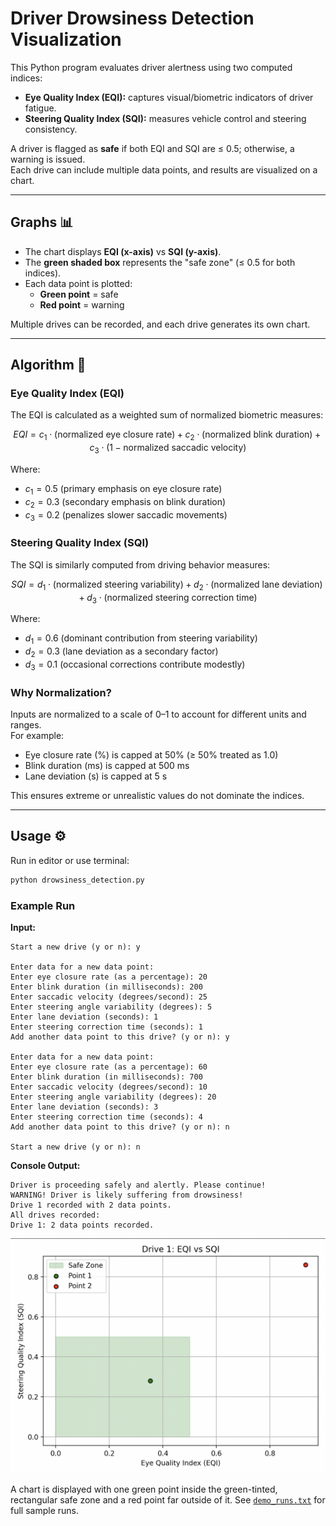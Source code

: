 # Driver Drowsiness Detection Visualization

This Python program evaluates driver alertness using two computed indices:  

- **Eye Quality Index (EQI):** captures visual/biometric indicators of driver fatigue.  
- **Steering Quality Index (SQI):** measures vehicle control and steering consistency.  

A driver is flagged as **safe** if both EQI and SQI are ≤ 0.5; otherwise, a warning is issued.  
Each drive can include multiple data points, and results are visualized on a chart.

---

## Graphs 📊

- The chart displays **EQI (x-axis)** vs **SQI (y-axis)**.  
- The **green shaded box** represents the "safe zone" (≤ 0.5 for both indices).  
- Each data point is plotted:
  - **Green point** = safe  
  - **Red point** = warning  

Multiple drives can be recorded, and each drive generates its own chart.

---

## Algorithm 🔢

### Eye Quality Index (EQI)

The EQI is calculated as a weighted sum of normalized biometric measures:

$$
EQI = c_{1} \cdot (\text{normalized eye closure rate})
    + c_{2} \cdot (\text{normalized blink duration})
    + c_{3} \cdot (1 - \text{normalized saccadic velocity})
$$

Where:  
- $c_{1} = 0.5$ (primary emphasis on eye closure rate)  
- $c_{2} = 0.3$ (secondary emphasis on blink duration)  
- $c_{3} = 0.2$ (penalizes slower saccadic movements)  

### Steering Quality Index (SQI)

The SQI is similarly computed from driving behavior measures:

$$
SQI = d_{1} \cdot (\text{normalized steering variability})
    + d_{2} \cdot (\text{normalized lane deviation})
    + d_{3} \cdot (\text{normalized steering correction time})
$$

Where:  
- $d_{1} = 0.6$ (dominant contribution from steering variability)  
- $d_{2} = 0.3$ (lane deviation as a secondary factor)  
- $d_{3} = 0.1$ (occasional corrections contribute modestly)  

### Why Normalization?

Inputs are normalized to a scale of 0–1 to account for different units and ranges.  
For example:
- Eye closure rate (%) is capped at 50% (≥ 50% treated as 1.0)
- Blink duration (ms) is capped at 500 ms
- Lane deviation (s) is capped at 5 s

This ensures extreme or unrealistic values do not dominate the indices.

---

## Usage ⚙️

Run in editor or use terminal:
```bash
python drowsiness_detection.py
```

### Example Run

**Input:**
```
Start a new drive (y or n): y

Enter data for a new data point:
Enter eye closure rate (as a percentage): 20
Enter blink duration (in milliseconds): 200
Enter saccadic velocity (degrees/second): 25
Enter steering angle variability (degrees): 5
Enter lane deviation (seconds): 1
Enter steering correction time (seconds): 1
Add another data point to this drive? (y or n): y

Enter data for a new data point:
Enter eye closure rate (as a percentage): 60
Enter blink duration (in milliseconds): 700
Enter saccadic velocity (degrees/second): 10
Enter steering angle variability (degrees): 20
Enter lane deviation (seconds): 3
Enter steering correction time (seconds): 4
Add another data point to this drive? (y or n): n

Start a new drive (y or n): n
```

**Console Output:**
```
Driver is proceeding safely and alertly. Please continue!
WARNING! Driver is likely suffering from drowsiness!
Drive 1 recorded with 2 data points.
All drives recorded:
Drive 1: 2 data points recorded.
```

![Example Run Graph](./example_graph.png)

A chart is displayed with one green point inside the green-tinted, rectangular safe zone and a red point far outside of it. See [`demo_runs.txt`](demo_runs.txt) for full sample runs.

